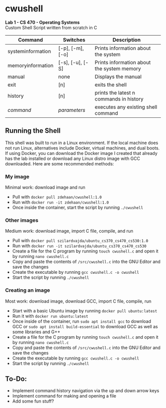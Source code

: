 # cwushell
**Lab 1 - CS 470 - Operating Systems**\
Custom Shell Script written from scratch in C

Command | Switches | Description
--------|----------|------------
systeminformation | [-p], [-m], [-o] | Prints information about the system
memoryinformation | [-s], [-u], [-S] | Prints information about the system memory
manual | none | Displays the manual
exit | [n] | exits the shell
history | [n] | prints the latest n commands in history
*command* | *parameters* | executes any existing shell command

## Running the Shell
This shell was built to run in a Linux environment. If the local machine does not run Linux, alternatives include Docker, virtual machines, and dual boots.\
If using Docker, you can download the Docker image I created that already has the lab installed or download any Linux distro image with GCC downloaded. Here are some recommended methods:
### My image
Minimal work: download image and run
- Pull with `docker pull zdehaan/cwushell:1.0`
- Run with `docker run -it zdehaan/cwushell:1.0`
- Once inside the container, start the script by running `./cwushell`
### Other images
Medium work: download image, import C file, compile, and run
- Pull with `docker pull szilardvajda/ubuntu_cs370_cs470_cs530:1.0`
- Run with `docker run -it szilardvajda/ubuntu_cs370_cs470_cs530`
- Create a file for the C program by running `touch cwushell.c` and open it by running `nano cwushell.c`
- Copy and paste the contents of `/src/cwushell.c` into the GNU Editor and save the changes
- Create the executable by running `gcc cwushell.c -o cwushell`
- Start the script by running `./cwushell`
### Creating an image
Most work: download image, download GCC, import C file, compile, run
- Start with a basic Ubuntu image by running `docker pull ubuntu:latest`
- Run it with `docker run ubuntu:latest`
- Once inside of the container, run `sudo apt install gcc` to download GCC or `sudo apt install build-essential` to download GCC as well as some libraries and G++
- Create a file for the C program by running `touch cwushell.c` and open it by running `nano cwushell.c`
- Copy and paste the contents of `/src/cwushell.c` into the GNU Editor and save the changes
- Create the executable by running `gcc cwushell.c -o cwushell`
- Start the script by running `./cwushell`


## To-Do:
* Implement command history navigation via the up and down arrow keys
* Implement command for making and opening a file
* Add some fun stuff?
